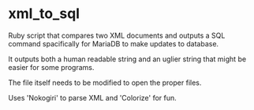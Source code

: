 # xml_to_sql
Ruby script that compares two XML documents and outputs a SQL command spacifically for MariaDB to make updates to database.

It outputs both a human readable string and an uglier string that might be easier for some programs.

The file itself needs to be modified to open the proper files. 

Uses 'Nokogiri' to parse XML and 'Colorize' for fun. 
